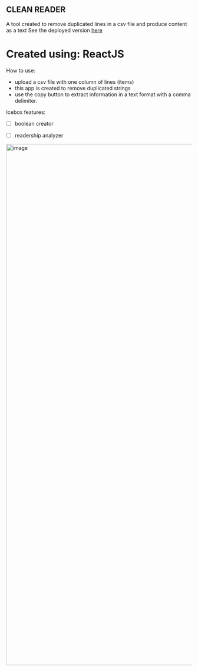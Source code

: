 ## CLEAN READER

A tool created to remove duplicated lines in a csv file and produce content as a text
See the deployed version [here](https://cleanreader.netlify.app/)

# Created using: ReactJS

How to use:

- upload a csv file with one column of lines (items)
- this app is created to remove duplicated strings
- use the copy button to extract information in a text format with a comma delimiter.

Icebox features:

- [ ]  boolean creator
- [ ]  readership analyzer


<img width="1413" alt="image" src="https://user-images.githubusercontent.com/66809588/180866993-5f933dfe-03f5-45fa-ab71-330fbdff1a4d.png">
